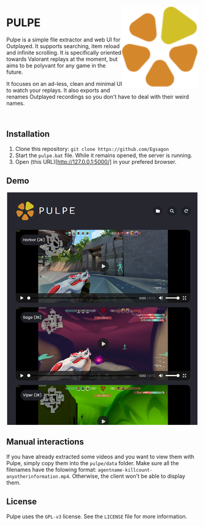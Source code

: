 <img src="https://raw.githubusercontent.com/Egsagon/pulpe/master/client/logo.svg"
       align="right"
       width="200px">

# PULPE

Pulpe is a simple file extractor and web UI for Outplayed. It supports searching, item reload and infinite scrolling.
It is specifically oriented towards Valorant replays at the moment, but aims to be polyvant for any game in the future.

It focuses on an ad-less, clean and minimal UI to watch your replays.
It also exports and renames Outplayed recordings so you don't have to deal with their weird names.

<br clear="right">

## Installation

1. Clone this repository: `git clone https://github.com/Egsagon`
2. Start the `pulpe.bat` file. While it remains opened, the server is running.
3. Open (this URL)[http://127.0.0.1:5000/] in your prefered browser.

## Demo

<p align="center">
<img src="https://github.com/Egsagon/pulpe/blob/15604a2d598a7c5887a3d6a83d7630c2e30aea07/demo.png" width="500px">
</p>

## Manual interactions

If you have already extracted some videos and you want to view them with Pulpe, simply copy them into the `pulpe/data` folder.
Make sure all the filenames have the folowing format: `agentname-killcount-anyotherinformation.mp4`. Otherwise, the client
won't be able to display them.

## License

Pulpe uses the `GPL-v3` license. See the `LICENSE` file for more information.
